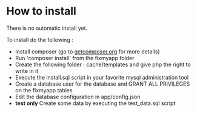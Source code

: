 # How to install

There is no automatic install yet.

To install do the following :

* Install composer (go to [getcomposer.org](http://getcomposer.org) for more details)
* Run 'composer install' from the fixmyapp folder
* Create the following folder : cache/templates and give php the right to write in it
* Execute the install.sql script in your favorite mysql administration tool
* Create a database user for the database and GRANT ALL PRIVILEGES on the fixmyapp tables
* Edit the database configuration in app/config.json
* __test only__ Create some data by executing the test_data.sql script

